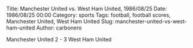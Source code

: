 Title: Manchester United vs. West Ham United, 1986/08/25
Date: 1986/08/25 00:00
Category: sports
Tags: football, football scores, Manchester United, West Ham United
Slug: manchester-united-vs-west-ham-united
Author: carbonero


Manchester United 2 - 3 West Ham United
